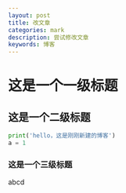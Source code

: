 ```yaml
---
layout: post
title: 改文章
categories: mark
description: 尝试修改文章
keywords: 博客
---
```

# 这是一个一级标题

## 这是一个二级标题

```python
print('hello，这是刚刚新建的博客')
a = 1
```

### 这是一个三级标题

abcd
